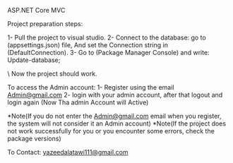 ASP.NET Core MVC 

Project preparation steps:

1- Pull the project to visual studio.
2- Connect to the database: go to (appsettings.json) file, And set the Connection string in (DefaultConnection).
3- Go to (Package Manager Console) and write: Update-database;

\\ Now the project should work.

To access the Admin account:
1- Register using the email Admin@gmail.com
2- login with your admin account, after that logout and login again (Now Tha admin Account will Active)

*Note(If you do not enter the Admin@gmail.com email when you register, the system will not consider it an Admin account)
*Note(If the project does not work successfully for you or you encounter some errors, check the package versions)

To Contact: yazeedalatawi111@gmail.com
